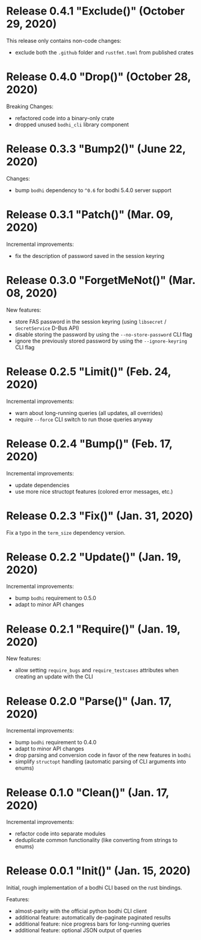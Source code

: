 # Release 0.4.1 "Exclude()" (October 29, 2020)

This release only contains non-code changes:

- exclude both the `.github` folder and `rustfmt.toml` from published crates

# Release 0.4.0 "Drop()" (October 28, 2020)

Breaking Changes:

- refactored code into a binary-only crate
- dropped unused `bodhi_cli` library component

# Release 0.3.3 "Bump2()" (June 22, 2020)

Changes:

- bump `bodhi` dependency to `^0.6` for bodhi 5.4.0 server support

# Release 0.3.1 "Patch()" (Mar. 09, 2020)

Incremental improvements:

- fix the description of password saved in the session keyring

# Release 0.3.0 "ForgetMeNot()" (Mar. 08, 2020)

New features:

- store FAS password in the session keyring (using `libsecret` /
  `SecretService` D-Bus API)
- disable storing the password by using the `--no-store-password` CLI flag
- ignore the previously stored password by using the `--ignore-keyring` CLI flag

# Release 0.2.5 "Limit()" (Feb. 24, 2020)

Incremental improvements:

- warn about long-running queries (all updates, all overrides)
- require `--force` CLI switch to run those queries anyway

# Release 0.2.4 "Bump()" (Feb. 17, 2020)

Incremental improvements:

- update dependencies
- use more nice structopt features (colored error messages, etc.)

# Release 0.2.3 "Fix()" (Jan. 31, 2020)

Fix a typo in the `term_size` dependency version.

# Release 0.2.2 "Update()" (Jan. 19, 2020)

Incremental improvements:

- bump `bodhi` requirement to 0.5.0
- adapt to minor API changes

# Release 0.2.1 "Require()" (Jan. 19, 2020)

New features:

- allow setting `require_bugs` and `require_testcases` attributes when creating
  an update with the CLI

# Release 0.2.0 "Parse()" (Jan. 17, 2020)

Incremental improvements:

- bump `bodhi` requirement to 0.4.0
- adapt to minor API changes
- drop parsing and conversion code in favor of the new features in `bodhi`
- simplify `structopt` handling (automatic parsing of CLI arguments into enums)

# Release 0.1.0 "Clean()" (Jan. 17, 2020)

Incremental improvements:

- refactor code into separate modules
- deduplicate common functionality (like converting from strings to enums)

# Release 0.0.1 "Init()" (Jan. 15, 2020)

Initial, rough implementation of a bodhi CLI based on the rust bindings.

Features:

- almost-parity with the official python bodhi CLI client
- additional feature: automatically de-paginate paginated results
- additional feature: nice progress bars for long-running queries
- additional feature: optional JSON output of queries
